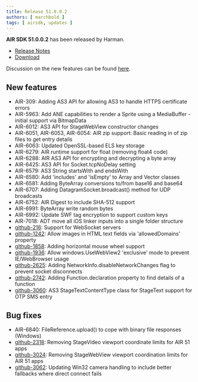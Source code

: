 ```yaml
---
title: Release 51.0.0.2
authors: [ marchbold ]
tags: [ airsdk, updates ]
---
```



**AIR SDK 51.0.0.2** has been released by Harman.  

- [Release Notes](https://airsdk.harman.com/api/versions/51.0.0.2/release-notes/Release_Notes_AIR_SDK_51.0.0.pdf)  
- [Download](https://airsdk.harman.com/download/51.0.0.2)  


Discussion on the new features can be found [here](https://github.com/airsdk/Adobe-Runtime-Support/discussions/3081).


## New features

- AIR-309: Adding AS3 API for allowing AS3 to handle HTTPS certificate errors
- AIR-5963: Add ANE capabilities to render a Sprite using a MediaBuffer - initial support via BitmapData
- AIR-6012: AS3 API for StageWebView constructor changes
- AIR-6051, AIR-6053, AIR-6054: AIR zip support: Basic reading in of zip files to get entry details
- AIR-6063: Updated OpenSSL-based ELS key storage
- AIR-6279: AIR runtime support for float (removing float4 code)
- AIR-6288: AIR AS3 API for encrypting and decrypting a byte array
- AIR-6425: AS3 API for Socket.tcpNoDelay setting
- AIR-6579: AS3 String startsWith and endsWith
- AIR-6580: Add 'includes' and 'isEmpty' to Array and Vector classes
- AIR-6581: Adding ByteArray conversions to/from base16 and base64
- AIR-6707: Adding DatagramSocket.broadcast() method for UDP broadcasts
- AIR-6752: AIR Digest to include SHA-512 support
- AIR-6991: ByteArray write random bytes
- AIR-6992: Update SWF tag encryption to support custom keys
- AIR-7018: ADT move all iOS linker inputs into a single folder structure
- [github-216](https://github.com/airsdk/Adobe-Runtime-Support/issues/216): Support for WebSocket servers
- [github-1242](https://github.com/airsdk/Adobe-Runtime-Support/issues/1242): Allow images in HTML text fields via 'allowedDomains' property
- [github-1858](https://github.com/airsdk/Adobe-Runtime-Support/issues/1858): Adding horizontal mouse wheel support
- [github-1936](https://github.com/airsdk/Adobe-Runtime-Support/issues/1936): Allow windows.UseWebView2 'exclusive' mode to prevent IE/WebBrowser usage
- [github-2625](https://github.com/airsdk/Adobe-Runtime-Support/issues/2625): Adding NetworkInfo.disableNetworkChanges flag to prevent socket disconnects
- [github-2742](https://github.com/airsdk/Adobe-Runtime-Support/issues/2742): Adding Function.declaration property to find details of a function
- [github-3060](https://github.com/airsdk/Adobe-Runtime-Support/issues/3060): AS3 StageTextContentType class for StageText support for OTP SMS entry


## Bug fixes

- AIR-6840: FileReference.upload() to cope with binary file responses (Windows)
- [github-2318](https://github.com/airsdk/Adobe-Runtime-Support/issues/2318): Removing StageVideo viewport coordinate limits for AIR 51 apps
- [github-3024](https://github.com/airsdk/Adobe-Runtime-Support/issues/3024): Removing StageWebView viewport coordination limits for AIR 51 apps
- [github-3062](https://github.com/airsdk/Adobe-Runtime-Support/issues/3062): Updating Win32 camera handling to include better fallbacks where direct connect fails
